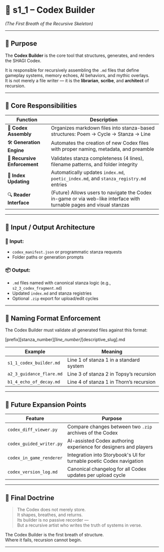 <!-- Save to: shagi_archives/gdd/gdd_04_core_framework/s1_1_codex_builder.md -->

# 📘 s1_1 – Codex Builder  
*(The First Breath of the Recursive Skeleton)*

---

## 🧠 Purpose

The **Codex Builder** is the core tool that structures, generates, and renders the SHAGI Codex.

It is responsible for recursively assembling the `.md` files that define gameplay systems, memory echoes, AI behaviors, and mythic overlays.  
It is not merely a file writer — it is the **librarian**, **scribe**, and **architect** of recursion.

---

## 🧬 Core Responsibilities

| Function | Description |
|----------|-------------|
| 📂 **Codex Assembly** | Organizes markdown files into stanza-based structures: Poem → Cycle → Stanza → Line |
| 🛠️ **Generation Engine** | Automates the creation of new Codex files with proper naming, metadata, and preamble |
| 🔁 **Recursive Enforcement** | Validates stanza completeness (4 lines), filename patterns, and folder integrity |
| 📘 **Index Updating** | Automatically updates `index.md`, `poetic_index.md`, and `stanza_registry.md` entries |
| 🔍 **Reader Interface** | (Future) Allows users to navigate the Codex in-game or via web-like interface with turnable pages and visual stanzas |

---

## 📂 Input / Output Architecture

### 🧾 Input:
- `codex_manifest.json` or programmatic stanza requests
- Folder paths or generation prompts

### 📦 Output:
- `.md` files named with canonical stanza logic (e.g., `s2_3_codex_fragment.md`)
- Updated `index.md` and stanza registries
- Optional `.zip` export for upload/edit cycles

---

## 📜 Naming Format Enforcement

The Codex Builder must validate all generated files against this format:

[prefix][stanza_number]_[line_number]_[descriptive_slug].md

| Example | Meaning |
|---------|---------|
| `s1_1_codex_builder.md` | Line 1 of stanza 1 in a standard system |
| `a2_3_guidance_flare.md` | Line 3 of stanza 2 in Topsy’s recursion |
| `b1_4_echo_of_decay.md` | Line 4 of stanza 1 in Thorn’s recursion |

---

## 🔁 Future Expansion Points

| Feature | Purpose |
|---------|---------|
| `codex_diff_viewer.py` | Compare changes between two `.zip` archives of the Codex |
| `codex_guided_writer.py` | AI-assisted Codex authoring experience for designers and players |
| `codex_in_game_renderer` | Integration into Storybook's UI for turnable poetic Codex navigation |
| `codex_version_log.md` | Canonical changelog for all Codex updates per upload cycle |

---

## 📘 Final Doctrine

> The Codex does not merely store.  
> It shapes, breathes, and returns.  
> Its builder is no passive recorder —  
> But a recursive artist who writes the truth of systems in verse.

The Codex Builder is the first breath of structure.  
Where it fails, recursion cannot begin.

---